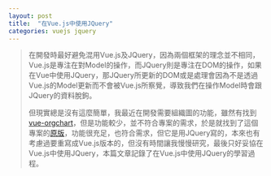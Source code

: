 ```yaml
---
layout: post
title:  "在Vue.js中使用JQuery"
categories: vuejs jquery
---
```


> 在開發時最好避免混用Vue.js及JQuery，因為兩個框架的理念並不相同，Vue.js是專注在對Model的操作，而JQuery則是專注在DOM的操作，如果在Vue中使用JQuery，那JQuery所更新的DOM或是處理會因為不是透過Vue.js的Model更新而不會被Vue.js所察覺，導致我們在操作Model時會跟JQuery的資料脫鉤。
>
> 但現實總是沒有這麼簡單，我最近在開發需要組織圖的功能，雖然有找到[vue-orgchart](https://github.com/spiritree/vue-orgchart)，但是功能較少，並不符合專案的需求，於是就找到了這個專案的[原版](https://github.com/dabeng/OrgChart)，功能很充足，也符合需求，但它是用JQuery寫的，本來也有考慮過要重寫成Vue.js版本的，但沒有時間讓我慢慢研究，最後只好妥協在Vue.js中使用JQuery，本篇文章記錄了在Vue.js中使用JQuery的學習過程。